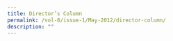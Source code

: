 ```yaml
---
title: Director’s Column
permalink: /vol-8/issue-1/May-2012/director-column/
description: ""
---
```

